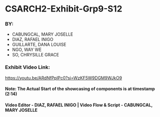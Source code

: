 # CSARCH2-Exhibit-Grp9-S12
### BY:
- CABUNGCAL, MARY JOSELLE
- DIAZ, RAFAEL INIGO
- GUILLARTE, DANA LOUISE
- NGO, WAY WE
- SO, CHRYSILLE GRACE
### Exhibit Video Link:
https://youtu.be/ARdNfPplPc0?si=WzKF5W9DGM9WJkO9
#### Note: The Actual Start of the showcasing of components is at timestamp (2:14)
#### Video Editor - DIAZ, RAFAEL INIGO | Video Flow & Script - CABUNGCAL, MARY JOSELLE
